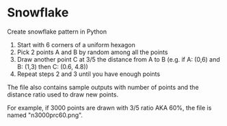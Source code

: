 # Snowflake

Create snowflake pattern in Python

1. Start with 6 corners of a uniform hexagon
2. Pick 2 points A and B by random among all the points
3. Draw another point C at 3/5 the distance from A to B (e.g. if A: (0,6) and B: (1,3) then C: (0.6, 4.8))
4. Repeat steps 2 and 3 until you have enough points

The file also contains sample outputs with number of points and the distance ratio used to draw new points.

For example, if 3000 points are drawn with 3/5 ratio AKA 60%, the file is named "n3000prc60.png".
